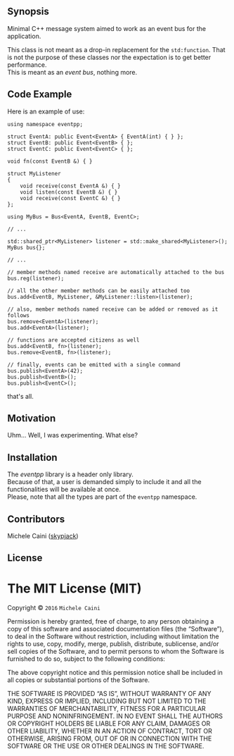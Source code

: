 ## Synopsis

Minimal C++ message system aimed to work as an event bus for the application.

This class is not meant as a drop-in replacement for the `std:function`. That is
not the purpose of these classes nor the expectation is to get better
performance.<br/>
This is meant as an *event bus*, nothing more.

## Code Example

Here is an example of use:

```
using namespace eventpp;

struct EventA: public Event<EventA> { EventA(int) { } };
struct EventB: public Event<EventB> { };
struct EventC: public Event<EventC> { };

void fn(const EventB &) { }

struct MyListener
{
    void receive(const EventA &) { }
    void listen(const EventB &) { }
    void receive(const EventC &) { }
};

using MyBus = Bus<EventA, EventB, EventC>;

// ...

std::shared_ptr<MyListener> listener = std::make_shared<MyListener>();
MyBus bus{};

// ...

// member methods named receive are automatically attached to the bus
bus.reg(listener);

// all the other member methods can be easily attached too
bus.add<EventB, MyListener, &MyListener::listen>(listener);

// also, member methods named receive can be added or removed as it follows
bus.remove<EventA>(listener);
bus.add<EventA>(listener);

// functions are accepted citizens as well
bus.add<EventB, fn>(listener);
bus.remove<EventB, fn>(listener);

// finally, events can be emitted with a single command
bus.publish<EventA>(42);
bus.publish<EventB>();
bus.publish<EventC>();
```

that's all.

## Motivation

Uhm... Well, I was experimenting. What else?

## Installation

The *eventpp* library is a header only library.<br/>
Because of that, a user is demanded simply to include it and all the
functionalities will be available at once.<br/>
Please, note that all the types are part of the `eventpp` namespace.

## Contributors

Michele Caini ([skypjack](https://github.com/skypjack))

## License

The MIT License (MIT)
=====================

Copyright © `2016` `Michele Caini`

Permission is hereby granted, free of charge, to any person
obtaining a copy of this software and associated documentation
files (the “Software”), to deal in the Software without
restriction, including without limitation the rights to use,
copy, modify, merge, publish, distribute, sublicense, and/or sell
copies of the Software, and to permit persons to whom the
Software is furnished to do so, subject to the following
conditions:

The above copyright notice and this permission notice shall be
included in all copies or substantial portions of the Software.

THE SOFTWARE IS PROVIDED “AS IS”, WITHOUT WARRANTY OF ANY KIND,
EXPRESS OR IMPLIED, INCLUDING BUT NOT LIMITED TO THE WARRANTIES
OF MERCHANTABILITY, FITNESS FOR A PARTICULAR PURPOSE AND
NONINFRINGEMENT. IN NO EVENT SHALL THE AUTHORS OR COPYRIGHT
HOLDERS BE LIABLE FOR ANY CLAIM, DAMAGES OR OTHER LIABILITY,
WHETHER IN AN ACTION OF CONTRACT, TORT OR OTHERWISE, ARISING
FROM, OUT OF OR IN CONNECTION WITH THE SOFTWARE OR THE USE OR
OTHER DEALINGS IN THE SOFTWARE.
